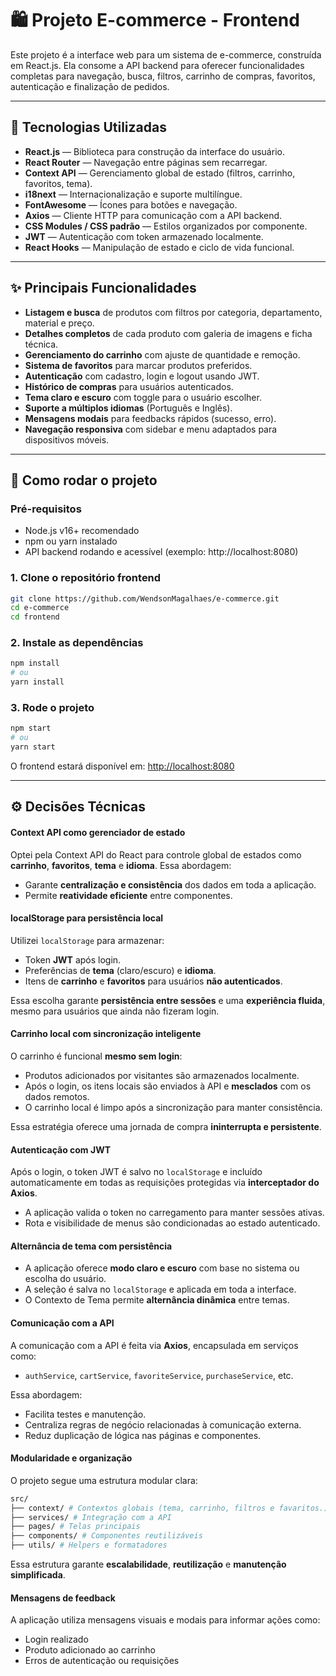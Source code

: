 # 🛍️ Projeto E-commerce - Frontend

Este projeto é a interface web para um sistema de e-commerce, construída em React.js. Ela consome a API backend para oferecer funcionalidades completas para navegação, busca, filtros, carrinho de compras, favoritos, autenticação e finalização de pedidos.

---

## 🔧 Tecnologias Utilizadas

- **React.js** — Biblioteca para construção da interface do usuário.
- **React Router** — Navegação entre páginas sem recarregar.
- **Context API** — Gerenciamento global de estado (filtros, carrinho, favoritos, tema).
- **i18next** — Internacionalização e suporte multilíngue.
- **FontAwesome** — Ícones para botões e navegação.
- **Axios** — Cliente HTTP para comunicação com a API backend.
- **CSS Modules / CSS padrão** — Estilos organizados por componente.
- **JWT** — Autenticação com token armazenado localmente.
- **React Hooks** — Manipulação de estado e ciclo de vida funcional.

---

## ✨ Principais Funcionalidades

- **Listagem e busca** de produtos com filtros por categoria, departamento, material e preço.
- **Detalhes completos** de cada produto com galeria de imagens e ficha técnica.
- **Gerenciamento do carrinho** com ajuste de quantidade e remoção.
- **Sistema de favoritos** para marcar produtos preferidos.
- **Autenticação** com cadastro, login e logout usando JWT.
- **Histórico de compras** para usuários autenticados.
- **Tema claro e escuro** com toggle para o usuário escolher.
- **Suporte a múltiplos idiomas** (Português e Inglês).
- **Mensagens modais** para feedbacks rápidos (sucesso, erro).
- **Navegação responsiva** com sidebar e menu adaptados para dispositivos móveis.

---

## 🚀 Como rodar o projeto

### Pré-requisitos

- Node.js v16+ recomendado
- npm ou yarn instalado
- API backend rodando e acessível (exemplo: http://localhost:8080)


### 1. Clone o repositório frontend

```bash
git clone https://github.com/WendsonMagalhaes/e-commerce.git
cd e-commerce
cd frontend
```
### 2. Instale as dependências
```bash
npm install
# ou
yarn install
```
### 3. Rode o projeto
```bash
npm start
# ou
yarn start
```
O frontend estará disponível em: [http://localhost:8080](http://localhost:3000)

---

## ⚙️ Decisões Técnicas

#### Context API como gerenciador de estado

Optei pela Context API do React para controle global de estados como **carrinho**, **favoritos**, **tema** e **idioma**. 
Essa abordagem:

- Garante **centralização e consistência** dos dados em toda a aplicação.
- Permite **reatividade eficiente** entre componentes.

#### localStorage para persistência local

Utilizei `localStorage` para armazenar:

- Token **JWT** após login.
- Preferências de **tema** (claro/escuro) e **idioma**.
- Itens de **carrinho** e **favoritos** para usuários **não autenticados**.

Essa escolha garante **persistência entre sessões** e uma **experiência fluida**, mesmo para usuários que ainda não fizeram login.

#### Carrinho local com sincronização inteligente

O carrinho é funcional **mesmo sem login**:

- Produtos adicionados por visitantes são armazenados localmente.
- Após o login, os itens locais são enviados à API e **mesclados** com os dados remotos.
- O carrinho local é limpo após a sincronização para manter consistência.

Essa estratégia oferece uma jornada de compra **ininterrupta e persistente**.

#### Autenticação com JWT

Após o login, o token JWT é salvo no `localStorage` e incluído automaticamente em todas as requisições protegidas via **interceptador do Axios**.

- A aplicação valida o token no carregamento para manter sessões ativas.
- Rota e visibilidade de menus são condicionadas ao estado autenticado.

#### Alternância de tema com persistência

- A aplicação oferece **modo claro e escuro** com base no sistema ou escolha do usuário.
- A seleção é salva no `localStorage` e aplicada em toda a interface.
- O Contexto de Tema permite **alternância dinâmica** entre temas.

#### Comunicação com a API

A comunicação com a API é feita via **Axios**, encapsulada em serviços como:

- `authService`, `cartService`, `favoriteService`, `purchaseService`, etc.

Essa abordagem:

- Facilita testes e manutenção.
- Centraliza regras de negócio relacionadas à comunicação externa.
- Reduz duplicação de lógica nas páginas e componentes.

#### Modularidade e organização

O projeto segue uma estrutura modular clara:

```bash
src/
├── context/ # Contextos globais (tema, carrinho, filtros e favaritos.)
├── services/ # Integração com a API
├── pages/ # Telas principais
├── components/ # Componentes reutilizáveis
├── utils/ # Helpers e formatadores

```

Essa estrutura garante **escalabilidade**, **reutilização** e **manutenção simplificada**.

#### Mensagens de feedback

  A aplicação utiliza mensagens visuais e modais para informar ações como:
  - Login realizado
  - Produto adicionado ao carrinho
  - Erros de autenticação ou requisições

